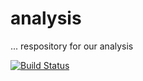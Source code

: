 # analysis

... respository for our analysis

[![Build Status](https://travis-ci.org/robustzurcher/analysis.svg?branch=master)](https://travis-ci.org/robustzurcher/analysis)
